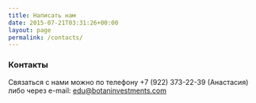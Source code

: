```yaml
---
title: Написать нам
date: 2015-07-21T03:31:26+00:00
layout: page
permalink: /contacts/
---
```


### Контакты

Связаться с нами можно по телефону +7 (922) 373-22-39 (Анастасия)  
либо через e-mail: edu@botaninvestments.com

